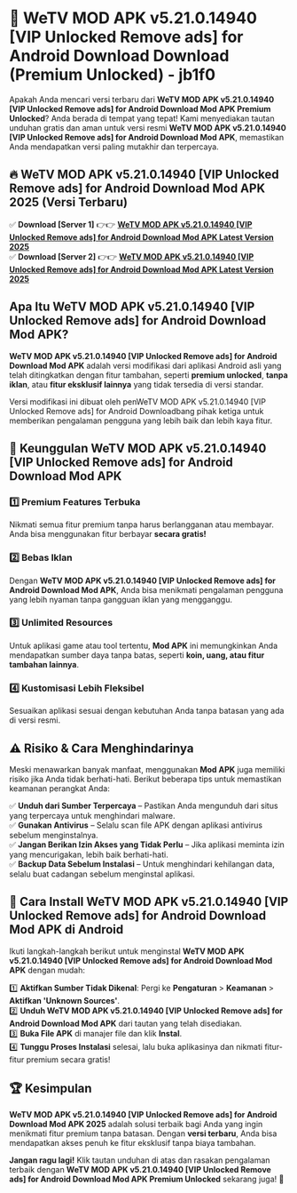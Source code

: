 # 🎯 WeTV MOD APK v5.21.0.14940 [VIP Unlocked Remove ads] for Android Download  Download (Premium Unlocked) -  jb1f0

Apakah Anda mencari versi terbaru dari **WeTV MOD APK v5.21.0.14940 [VIP Unlocked Remove ads] for Android Download Mod APK Premium Unlocked**? Anda berada di tempat yang tepat! Kami menyediakan tautan unduhan gratis dan aman untuk versi resmi **WeTV MOD APK v5.21.0.14940 [VIP Unlocked Remove ads] for Android Download Mod APK**, memastikan Anda mendapatkan versi paling mutakhir dan terpercaya.

## 🔥 WeTV MOD APK v5.21.0.14940 [VIP Unlocked Remove ads] for Android Download Mod APK 2025 (Versi Terbaru)

✅ **Download [Server 1]** 👉👉 [**WeTV MOD APK v5.21.0.14940 [VIP Unlocked Remove ads] for Android Download Mod APK Latest Version 2025**](https://momento.my/?title=WeTV_MOD_APK_v5.21.0.14940_[VIP_Unlocked_Remove_ads]_for_Android_Download)  
✅ **Download [Server 2]** 👉👉 [**WeTV MOD APK v5.21.0.14940 [VIP Unlocked Remove ads] for Android Download Mod APK Latest Version 2025**](https://momento.my/?title=WeTV_MOD_APK_v5.21.0.14940_[VIP_Unlocked_Remove_ads]_for_Android_Download)  

## Apa Itu WeTV MOD APK v5.21.0.14940 [VIP Unlocked Remove ads] for Android Download Mod APK?

**WeTV MOD APK v5.21.0.14940 [VIP Unlocked Remove ads] for Android Download Mod APK** adalah versi modifikasi dari aplikasi Android asli yang telah ditingkatkan dengan fitur tambahan, seperti **premium unlocked**, **tanpa iklan**, atau **fitur eksklusif lainnya** yang tidak tersedia di versi standar.

Versi modifikasi ini dibuat oleh penWeTV MOD APK v5.21.0.14940 [VIP Unlocked Remove ads] for Android Downloadbang pihak ketiga untuk memberikan pengalaman pengguna yang lebih baik dan lebih kaya fitur.

## 🎯 Keunggulan WeTV MOD APK v5.21.0.14940 [VIP Unlocked Remove ads] for Android Download Mod APK

### 1️⃣ Premium Features Terbuka
Nikmati semua fitur premium tanpa harus berlangganan atau membayar. Anda bisa menggunakan fitur berbayar **secara gratis!**

### 2️⃣ Bebas Iklan
Dengan **WeTV MOD APK v5.21.0.14940 [VIP Unlocked Remove ads] for Android Download Mod APK**, Anda bisa menikmati pengalaman pengguna yang lebih nyaman tanpa gangguan iklan yang mengganggu.

### 3️⃣ Unlimited Resources
Untuk aplikasi game atau tool tertentu, **Mod APK** ini memungkinkan Anda mendapatkan sumber daya tanpa batas, seperti **koin, uang, atau fitur tambahan lainnya**.

### 4️⃣ Kustomisasi Lebih Fleksibel
Sesuaikan aplikasi sesuai dengan kebutuhan Anda tanpa batasan yang ada di versi resmi.

## ⚠️ Risiko & Cara Menghindarinya

Meski menawarkan banyak manfaat, menggunakan **Mod APK** juga memiliki risiko jika Anda tidak berhati-hati. Berikut beberapa tips untuk memastikan keamanan perangkat Anda:

✅ **Unduh dari Sumber Terpercaya** – Pastikan Anda mengunduh dari situs yang terpercaya untuk menghindari malware.  
✅ **Gunakan Antivirus** – Selalu scan file APK dengan aplikasi antivirus sebelum menginstalnya.  
✅ **Jangan Berikan Izin Akses yang Tidak Perlu** – Jika aplikasi meminta izin yang mencurigakan, lebih baik berhati-hati.  
✅ **Backup Data Sebelum Instalasi** – Untuk menghindari kehilangan data, selalu buat cadangan sebelum menginstal aplikasi.

## 📌 Cara Install WeTV MOD APK v5.21.0.14940 [VIP Unlocked Remove ads] for Android Download Mod APK di Android

Ikuti langkah-langkah berikut untuk menginstal **WeTV MOD APK v5.21.0.14940 [VIP Unlocked Remove ads] for Android Download Mod APK** dengan mudah:

1️⃣ **Aktifkan Sumber Tidak Dikenal**: Pergi ke **Pengaturan** > **Keamanan** > **Aktifkan 'Unknown Sources'**.  
2️⃣ **Unduh WeTV MOD APK v5.21.0.14940 [VIP Unlocked Remove ads] for Android Download Mod APK** dari tautan yang telah disediakan.  
3️⃣ **Buka File APK** di manajer file dan klik **Instal**.  
4️⃣ **Tunggu Proses Instalasi** selesai, lalu buka aplikasinya dan nikmati fitur-fitur premium secara gratis!

## 🏆 Kesimpulan

**WeTV MOD APK v5.21.0.14940 [VIP Unlocked Remove ads] for Android Download Mod APK 2025** adalah solusi terbaik bagi Anda yang ingin menikmati fitur premium tanpa batasan. Dengan **versi terbaru**, Anda bisa mendapatkan akses penuh ke fitur eksklusif tanpa biaya tambahan.

**Jangan ragu lagi!** Klik tautan unduhan di atas dan rasakan pengalaman terbaik dengan **WeTV MOD APK v5.21.0.14940 [VIP Unlocked Remove ads] for Android Download Mod APK Premium Unlocked** sekarang juga! 🚀
